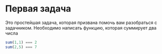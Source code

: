 # Первая задача
	
Это простейшая задача, которая призвана помочь вам разобраться с задачником.
Необходимо написать функцию, которая суммирует два числа

```js
sum(1,1) === 2
sum(2,5) === 7
```
